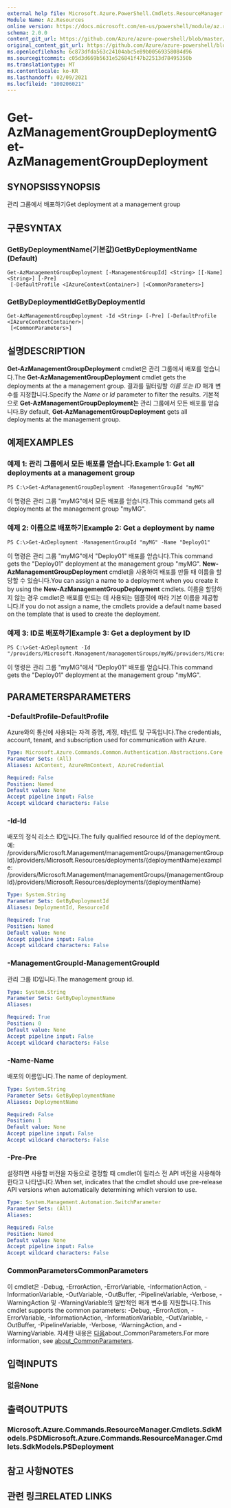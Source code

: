 ```yaml
---
external help file: Microsoft.Azure.PowerShell.Cmdlets.ResourceManager.dll-Help.xml
Module Name: Az.Resources
online version: https://docs.microsoft.com/en-us/powershell/module/az.resources/get-azmanagementgroupdeployment
schema: 2.0.0
content_git_url: https://github.com/Azure/azure-powershell/blob/master/src/Resources/Resources/help/Get-AzManagementGroupDeployment.md
original_content_git_url: https://github.com/Azure/azure-powershell/blob/master/src/Resources/Resources/help/Get-AzManagementGroupDeployment.md
ms.openlocfilehash: 6c873dfda563c24104abc5e89b00569358084d96
ms.sourcegitcommit: c05d3d669b5631e526841f47b22513d78495350b
ms.translationtype: MT
ms.contentlocale: ko-KR
ms.lasthandoff: 02/09/2021
ms.locfileid: "100206021"
---
```

# <span data-ttu-id="c86eb-101">Get-AzManagementGroupDeployment</span><span class="sxs-lookup"><span data-stu-id="c86eb-101">Get-AzManagementGroupDeployment</span></span>

## <span data-ttu-id="c86eb-102">SYNOPSIS</span><span class="sxs-lookup"><span data-stu-id="c86eb-102">SYNOPSIS</span></span>
<span data-ttu-id="c86eb-103">관리 그룹에서 배포하기</span><span class="sxs-lookup"><span data-stu-id="c86eb-103">Get deployment at a management group</span></span>

## <span data-ttu-id="c86eb-104">구문</span><span class="sxs-lookup"><span data-stu-id="c86eb-104">SYNTAX</span></span>

### <span data-ttu-id="c86eb-105">GetByDeploymentName(기본값)</span><span class="sxs-lookup"><span data-stu-id="c86eb-105">GetByDeploymentName (Default)</span></span>
```
Get-AzManagementGroupDeployment [-ManagementGroupId] <String> [[-Name] <String>] [-Pre]
 [-DefaultProfile <IAzureContextContainer>] [<CommonParameters>]
```

### <span data-ttu-id="c86eb-106">GetByDeploymentId</span><span class="sxs-lookup"><span data-stu-id="c86eb-106">GetByDeploymentId</span></span>
```
Get-AzManagementGroupDeployment -Id <String> [-Pre] [-DefaultProfile <IAzureContextContainer>]
 [<CommonParameters>]
```

## <span data-ttu-id="c86eb-107">설명</span><span class="sxs-lookup"><span data-stu-id="c86eb-107">DESCRIPTION</span></span>
<span data-ttu-id="c86eb-108">**Get-AzManagementGroupDeployment** cmdlet은 관리 그룹에서 배포를 얻습니다.</span><span class="sxs-lookup"><span data-stu-id="c86eb-108">The **Get-AzManagementGroupDeployment** cmdlet gets the deployments at the a management group.</span></span>
<span data-ttu-id="c86eb-109">결과를 필터링할 *이름* *또는 ID* 매개 변수를 지정합니다.</span><span class="sxs-lookup"><span data-stu-id="c86eb-109">Specify the *Name* or *Id* parameter to filter the results.</span></span>
<span data-ttu-id="c86eb-110">기본적으로 **Get-AzManagementGroupDeployment는** 관리 그룹에서 모든 배포를 얻습니다.</span><span class="sxs-lookup"><span data-stu-id="c86eb-110">By default, **Get-AzManagementGroupDeployment** gets all deployments at the management group.</span></span>

## <span data-ttu-id="c86eb-111">예제</span><span class="sxs-lookup"><span data-stu-id="c86eb-111">EXAMPLES</span></span>

### <span data-ttu-id="c86eb-112">예제 1: 관리 그룹에서 모든 배포를 얻습니다.</span><span class="sxs-lookup"><span data-stu-id="c86eb-112">Example 1: Get all deployments at a management group</span></span>
```
PS C:\>Get-AzManagementGroupDeployment -ManagementGroupId "myMG"
```

<span data-ttu-id="c86eb-113">이 명령은 관리 그룹 "myMG"에서 모든 배포를 얻습니다.</span><span class="sxs-lookup"><span data-stu-id="c86eb-113">This command gets all deployments at the management group "myMG".</span></span>

### <span data-ttu-id="c86eb-114">예제 2: 이름으로 배포하기</span><span class="sxs-lookup"><span data-stu-id="c86eb-114">Example 2: Get a deployment by name</span></span>
```
PS C:\>Get-AzDeployment -ManagementGroupId "myMG" -Name "Deploy01"
```

<span data-ttu-id="c86eb-115">이 명령은 관리 그룹 "myMG"에서 "Deploy01" 배포를 얻습니다.</span><span class="sxs-lookup"><span data-stu-id="c86eb-115">This command gets the "Deploy01" deployment at the management group "myMG".</span></span>
<span data-ttu-id="c86eb-116">**New-AzManagementGroupDeployment** cmdlet을 사용하여 배포를 만들 때 이름을 할당할 수 있습니다.</span><span class="sxs-lookup"><span data-stu-id="c86eb-116">You can assign a name to a deployment when you create it by using the **New-AzManagementGroupDeployment** cmdlets.</span></span>
<span data-ttu-id="c86eb-117">이름을 할당하지 않는 경우 cmdlet은 배포를 만드는 데 사용되는 템플릿에 따라 기본 이름을 제공합니다.</span><span class="sxs-lookup"><span data-stu-id="c86eb-117">If you do not assign a name, the cmdlets provide a default name based on the template that is used to create the deployment.</span></span>

### <span data-ttu-id="c86eb-118">예제 3: ID로 배포하기</span><span class="sxs-lookup"><span data-stu-id="c86eb-118">Example 3: Get a deployment by ID</span></span>
```
PS C:\>Get-AzDeployment -Id "/providers/Microsoft.Management/managementGroups/myMG/providers/Microsoft.Resources/deployments/Deploy01"
```

<span data-ttu-id="c86eb-119">이 명령은 관리 그룹 "myMG"에서 "Deploy01" 배포를 얻습니다.</span><span class="sxs-lookup"><span data-stu-id="c86eb-119">This command gets the "Deploy01" deployment at the management group "myMG".</span></span>

## <span data-ttu-id="c86eb-120">PARAMETERS</span><span class="sxs-lookup"><span data-stu-id="c86eb-120">PARAMETERS</span></span>

### <span data-ttu-id="c86eb-121">-DefaultProfile</span><span class="sxs-lookup"><span data-stu-id="c86eb-121">-DefaultProfile</span></span>
<span data-ttu-id="c86eb-122">Azure와의 통신에 사용되는 자격 증명, 계정, 테넌트 및 구독입니다.</span><span class="sxs-lookup"><span data-stu-id="c86eb-122">The credentials, account, tenant, and subscription used for communication with Azure.</span></span>

```yaml
Type: Microsoft.Azure.Commands.Common.Authentication.Abstractions.Core.IAzureContextContainer
Parameter Sets: (All)
Aliases: AzContext, AzureRmContext, AzureCredential

Required: False
Position: Named
Default value: None
Accept pipeline input: False
Accept wildcard characters: False
```

### <span data-ttu-id="c86eb-123">-Id</span><span class="sxs-lookup"><span data-stu-id="c86eb-123">-Id</span></span>
<span data-ttu-id="c86eb-124">배포의 정식 리소스 ID입니다.</span><span class="sxs-lookup"><span data-stu-id="c86eb-124">The fully qualified resource Id of the deployment.</span></span>
<span data-ttu-id="c86eb-125">예: /providers/Microsoft.Management/managementGroups/{managementGroupId}/providers/Microsoft.Resources/deployments/{deploymentName}</span><span class="sxs-lookup"><span data-stu-id="c86eb-125">example: /providers/Microsoft.Management/managementGroups/{managementGroupId}/providers/Microsoft.Resources/deployments/{deploymentName}</span></span>

```yaml
Type: System.String
Parameter Sets: GetByDeploymentId
Aliases: DeploymentId, ResourceId

Required: True
Position: Named
Default value: None
Accept pipeline input: False
Accept wildcard characters: False
```

### <span data-ttu-id="c86eb-126">-ManagementGroupId</span><span class="sxs-lookup"><span data-stu-id="c86eb-126">-ManagementGroupId</span></span>
<span data-ttu-id="c86eb-127">관리 그룹 ID입니다.</span><span class="sxs-lookup"><span data-stu-id="c86eb-127">The management group id.</span></span>

```yaml
Type: System.String
Parameter Sets: GetByDeploymentName
Aliases:

Required: True
Position: 0
Default value: None
Accept pipeline input: False
Accept wildcard characters: False
```

### <span data-ttu-id="c86eb-128">-Name</span><span class="sxs-lookup"><span data-stu-id="c86eb-128">-Name</span></span>
<span data-ttu-id="c86eb-129">배포의 이름입니다.</span><span class="sxs-lookup"><span data-stu-id="c86eb-129">The name of deployment.</span></span>

```yaml
Type: System.String
Parameter Sets: GetByDeploymentName
Aliases: DeploymentName

Required: False
Position: 1
Default value: None
Accept pipeline input: False
Accept wildcard characters: False
```

### <span data-ttu-id="c86eb-130">-Pre</span><span class="sxs-lookup"><span data-stu-id="c86eb-130">-Pre</span></span>
<span data-ttu-id="c86eb-131">설정하면 사용할 버전을 자동으로 결정할 때 cmdlet이 릴리스 전 API 버전을 사용해야 한다고 나타냅니다.</span><span class="sxs-lookup"><span data-stu-id="c86eb-131">When set, indicates that the cmdlet should use pre-release API versions when automatically determining which version to use.</span></span>

```yaml
Type: System.Management.Automation.SwitchParameter
Parameter Sets: (All)
Aliases:

Required: False
Position: Named
Default value: None
Accept pipeline input: False
Accept wildcard characters: False
```

### <span data-ttu-id="c86eb-132">CommonParameters</span><span class="sxs-lookup"><span data-stu-id="c86eb-132">CommonParameters</span></span>
<span data-ttu-id="c86eb-133">이 cmdlet은 -Debug, -ErrorAction, -ErrorVariable, -InformationAction, -InformationVariable, -OutVariable, -OutBuffer, -PipelineVariable, -Verbose, -WarningAction 및 -WarningVariable의 일반적인 매개 변수를 지원합니다.</span><span class="sxs-lookup"><span data-stu-id="c86eb-133">This cmdlet supports the common parameters: -Debug, -ErrorAction, -ErrorVariable, -InformationAction, -InformationVariable, -OutVariable, -OutBuffer, -PipelineVariable, -Verbose, -WarningAction, and -WarningVariable.</span></span> <span data-ttu-id="c86eb-134">자세한 내용은 [다음](http://go.microsoft.com/fwlink/?LinkID=113216)about_CommonParameters.</span><span class="sxs-lookup"><span data-stu-id="c86eb-134">For more information, see [about_CommonParameters](http://go.microsoft.com/fwlink/?LinkID=113216).</span></span>

## <span data-ttu-id="c86eb-135">입력</span><span class="sxs-lookup"><span data-stu-id="c86eb-135">INPUTS</span></span>

### <span data-ttu-id="c86eb-136">없음</span><span class="sxs-lookup"><span data-stu-id="c86eb-136">None</span></span>

## <span data-ttu-id="c86eb-137">출력</span><span class="sxs-lookup"><span data-stu-id="c86eb-137">OUTPUTS</span></span>

### <span data-ttu-id="c86eb-138">Microsoft.Azure.Commands.ResourceManager.Cmdlets.SdkModels.PSD</span><span class="sxs-lookup"><span data-stu-id="c86eb-138">Microsoft.Azure.Commands.ResourceManager.Cmdlets.SdkModels.PSDeployment</span></span>

## <span data-ttu-id="c86eb-139">참고 사항</span><span class="sxs-lookup"><span data-stu-id="c86eb-139">NOTES</span></span>

## <span data-ttu-id="c86eb-140">관련 링크</span><span class="sxs-lookup"><span data-stu-id="c86eb-140">RELATED LINKS</span></span>
